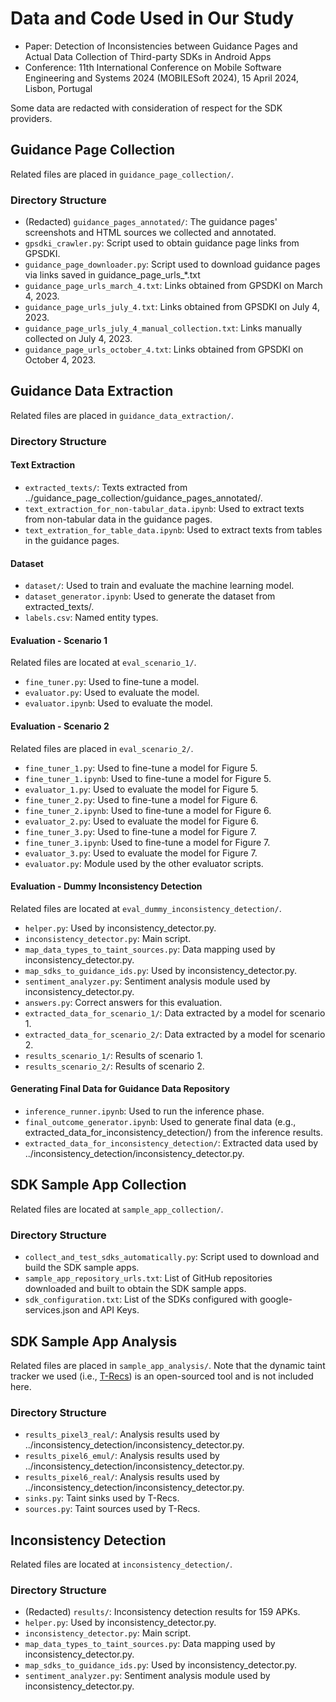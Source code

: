 # Data and Code Used in Our Study

- Paper: Detection of Inconsistencies between Guidance Pages and Actual Data Collection of Third-party SDKs in Android Apps
- Conference: 11th International Conference on Mobile Software Engineering and Systems 2024 (MOBILESoft 2024), 15 April 2024, Lisbon, Portugal

Some data are redacted with consideration of respect for the SDK providers.

## Guidance Page Collection

Related files are placed in `guidance_page_collection/`.

### Directory Structure

- (Redacted) `guidance_pages_annotated/`: The guidance pages' screenshots and HTML sources we collected and annotated.
- `gpsdki_crawler.py`: Script used to obtain guidance page links from GPSDKI.
- `guidance_page_downloader.py`: Script used to download guidance pages via links saved in guidance_page_urls_*.txt
- `guidance_page_urls_march_4.txt`: Links obtained from GPSDKI on March 4, 2023.
- `guidance_page_urls_july_4.txt`: Links obtained from GPSDKI on July 4, 2023.
- `guidance_page_urls_july_4_manual_collection.txt`: Links manually collected on July 4, 2023.
- `guidance_page_urls_october_4.txt`: Links obtained from GPSDKI on October 4, 2023.

## Guidance Data Extraction

Related files are placed in `guidance_data_extraction/`.

### Directory Structure

#### Text Extraction

- `extracted_texts/`: Texts extracted from ../guidance_page_collection/guidance_pages_annotated/.
- `text_extraction_for_non-tabular_data.ipynb`: Used to extract texts from non-tabular data in the guidance pages.
- `text_extration_for_table_data.ipynb`: Used to extract texts from tables in the guidance pages.

#### Dataset

- `dataset/`: Used to train and evaluate the machine learning model.
- `dataset_generator.ipynb`: Used to generate the dataset from extracted_texts/.
- `labels.csv`: Named entity types.

#### Evaluation - Scenario 1

Related files are located at `eval_scenario_1/`.

- `fine_tuner.py`: Used to fine-tune a model.
- `evaluator.py`: Used to evaluate the model.
- `evaluator.ipynb`: Used to evaluate the model.

#### Evaluation - Scenario 2

Related files are placed in `eval_scenario_2/`.

- `fine_tuner_1.py`: Used to fine-tune a model for Figure 5.
- `fine_tuner_1.ipynb`: Used to fine-tune a model for Figure 5.
- `evaluator_1.py`: Used to evaluate the model for Figure 5.
- `fine_tuner_2.py`: Used to fine-tune a model for Figure 6.
- `fine_tuner_2.ipynb`: Used to fine-tune a model for Figure 6.
- `evaluator_2.py`: Used to evaluate the model for Figure 6.
- `fine_tuner_3.py`: Used to fine-tune a model for Figure 7.
- `fine_tuner_3.ipynb`: Used to fine-tune a model for Figure 7.
- `evaluator_3.py`: Used to evaluate the model for Figure 7.
- `evaluator.py`: Module used by the other evaluator scripts.


#### Evaluation - Dummy Inconsistency Detection

Related files are located at `eval_dummy_inconsistency_detection/`.

- `helper.py`: Used by inconsistency_detector.py.
- `inconsistency_detector.py`: Main script.
- `map_data_types_to_taint_sources.py`: Data mapping used by inconsistency_detector.py.
- `map_sdks_to_guidance_ids.py`: Used by inconsistency_detector.py.
- `sentiment_analyzer.py`: Sentiment analysis module used by inconsistency_detector.py.
- `answers.py`: Correct answers for this evaluation.
- `extracted_data_for_scenario_1/`: Data extracted by a model for scenario 1.
- `extracted_data_for_scenario_2/`: Data extracted by a model for scenario 2.
- `results_scenario_1/`: Results of scenario 1.
- `results_scenario_2/`: Results of scenario 2.

#### Generating Final Data for Guidance Data Repository

- `inference_runner.ipynb`: Used to run the inference phase.
- `final_outcome_generator.ipynb`: Used to generate final data (e.g., extracted_data_for_inconsistency_detection/) from the inference results.
- `extracted_data_for_inconsistency_detection/`: Extracted data used by ../inconsistency_detection/inconsistency_detector.py.

## SDK Sample App Collection

Related files are located at `sample_app_collection/`.

### Directory Structure

- `collect_and_test_sdks_automatically.py`: Script used to download and build the SDK sample apps.
- `sample_app_repository_urls.txt`: List of GitHub repositories downloaded and built to obtain the SDK sample apps.
- `sdk_configuration.txt`: List of the SDKs configured with google-services.json and API Keys.

## SDK Sample App Analysis

Related files are placed in `sample_app_analysis/`.
Note that the dynamic taint tracker we used (i.e., [T-Recs](https://github.com/SaitoLab-Nitech/T-Recs)) is an open-sourced tool and is not included here.

### Directory Structure

- `results_pixel3_real/`: Analysis results used by ../inconsistency_detection/inconsistency_detector.py.
- `results_pixel6_emul/`: Analysis results used by ../inconsistency_detection/inconsistency_detector.py.
- `results_pixel6_real/`: Analysis results used by ../inconsistency_detection/inconsistency_detector.py.
- `sinks.py`: Taint sinks used by T-Recs.
- `sources.py`: Taint sources used by T-Recs.

## Inconsistency Detection

Related files are located at `inconsistency_detection/`.

### Directory Structure

- (Redacted) `results/`: Inconsistency detection results for 159 APKs.
- `helper.py`: Used by inconsistency_detector.py.
- `inconsistency_detector.py`: Main script.
- `map_data_types_to_taint_sources.py`: Data mapping used by inconsistency_detector.py.
- `map_sdks_to_guidance_ids.py`: Used by inconsistency_detector.py.
- `sentiment_analyzer.py`: Sentiment analysis module used by inconsistency_detector.py.

